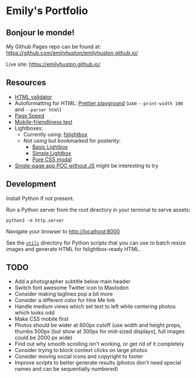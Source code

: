 # Emily's Portfolio


## Bonjour le monde!

My Github Pages repo can be found at: <https://github.com/emilyhuston/emilyhuston.github.io/>

Live site: <https://emilyhuston.github.io/>


## Resources

- [HTML validator](https://validator.w3.org/)
- Autoformatting for HTML: [Prettier playground](https://prettier.io/playground/) (use `--print-width 100` and `--parser html`)
- [Page Speed](https://pagespeed.web.dev/report?url=https%3A%2F%2Femilyhuston.github.io%2F)
- [Mobile-friendliness test](https://search.google.com/test/mobile-friendly)
- Lightboxes:
  - Currently using: [fslightbox](https://fslightbox.com/)
  - Not using but bookmarked for posterity:
    - [Basic Lightbox](https://basiclightbox.electerious.com)
    - [Simple Lightbox](https://simplelightbox.com/)
    - [Pure CSS modal](https://markodenic.com/css-tips/)
- [Single-page app POC without JS](https://john-doe.neocities.org/) might be interesting to try


## Development

Install Python if not present.

Run a Python server from the root directory in your terminal to serve assets:

```
python3 -m http.server
```

Navigate your browser to <http://localhost:8000>

See the [`utils`](/utils) directory for Python scripts that you can use to batch resize images and generate HTML for fslightbox-ready HTML.


## TODO

- Add a photographer subtitle below main header
- Switch font awesome Twitter icon to Mastodon
- Consider making taglines pop a bit more
- Consider a different color for Hire Me link
- Handle medium views which set text to left while centering photos which looks odd
- Make CSS mobile first
- Photos should be wider at 600px cutoff (use width and height props, thumbs 500px [but show at 300px for mid-sized displays], full images could be 2000 px wide)
- Find out why smooth scrolling isn't working, or get rid of it completely
- Consider trying to block context clicks on large photos
- Consider moving social icons and copyright to footer
- Improve scripts to better generate results (photos don't need special names and can be sequentially numbered)
